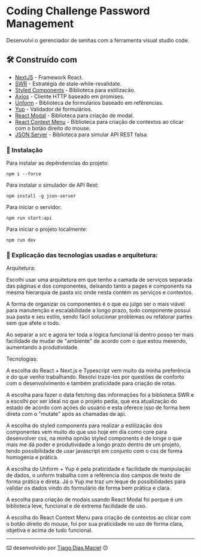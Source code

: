 # Coding Challenge Password Management

Desenvolvi o gerenciador de senhas com a ferramenta visual studio code.

## 🛠️ Construído com

* [NextJS](https://nextjs.org/docs/getting-started) - Framework React.
* [SWR](https://swr.vercel.app/docs/getting-started) -  Estratégia de stale-while-revalidate.
* [Styled Components](https://styled-components.com/docs) - Biblioteca para estilizacão.
* [Axios](https://axios-http.com/docs/intro) - Cliente HTTP baseado em promises.
* [Unform](https://unform-rocketseat.vercel.app/) - Biblioteca de formulários baseado em refêrencias.
* [Yup](https://github.com/jquense/yup/tree/62786c42ca07a2b84b05ca8c473bc01f0c868a94) - Validador de formulários.
* [React Modal](https://www.npmjs.com/package/react-modal) - Biblioteca para criação de modal.
* [React Context Menu](https://github.com/vkbansal/react-contextmenu) - Biblioteca para criação de contextos ao clicar com o botão direito do mouse.
* [JSON Server](https://www.npmjs.com/package/json-server) - Biblioteca para simular API REST falsa


### 🔧 Instalação
Para instalar as depêndencias do projeto:

```
npm i --force
```

Para instalar o simulador de API Rest:

```
npm install -g json-server
```

Para iniciar o servidor:

```
npm run start:api
```

Para iniciar o projeto localmente:

```
npm run dev
```


### 🔧 Explicação das tecnologias usadas e arquitetura:

Arquitetura:

Escolhi usar uma arquitetura em que tenho a camada de serviços separada das páginas e dos componentes, deixando tanto a pages e components na mesma hierarquia de pasta src onde nesta contém os serviços e contextos.

A forma de organizar os componentes é o que eu julgo ser o mais viável para manutenção e escalabilidade a longo prazo, todo componente possui sua pasta e seu estilo, sendo fácil solucionar problemas ou refatorar partes sem que afete o todo.

Ao separar a src e agora ter toda a lógica funcional lá dentro posso ter mais facilidade de mudar de "ambiente" de acordo com o que estou mexendo, aumentando a produtividade.

Tecnologias:

A escolha do React + Next.js e Typescript vem muito da minha preferência e do que venho trabalhando. Resolvi traze-los por questões de conforto com o desenvolvimento e também praticidade para criação de rotas.

A escolha para fazer o data fetching das informações foi a biblioteca SWR e a escolhi por ser ideal no que o projeto pedia, que era atualização do estado de acordo com ações do usuário e esta oferece isso de forma bem direta com o "mutate" após as chamadas de api.

A escolha do styled components para realizar a estilização dos componentes vem muito do que uso hoje em dia como core para desenvolver css, na minha opnião styled components é de longe o que mais me dá poder e produtividade a longo prazo dentro de um projeto, tendo possibilidade de usar javascript em conjunto com o css de forma homogenia e prática.

A escolha do Unform + Yup é pela praticidade e facilidade de manipulação de dados, o unform trabalha com a refêrencia dos campos de texto de forma prática e direta. Já o Yup me traz um leque de possibilidades para validar os dados vindo do formulário de forma bem prática e clara.

A escolha para criação de modais usando React Modal foi porque é um biblioteca leve, funcional e de extrema facilidade de uso.

A escolha do React Context Menu para criação de contextos ao clicar com o botão direito do mouse, foi por sua praticidade no uso de forma clara, objetiva e acima de tudo funcional.

---

⌨️ desenvolvido por [Tiago Dias Maciel](https://www.linkedin.com/in/tiago-maciel-baa095197/) 😊